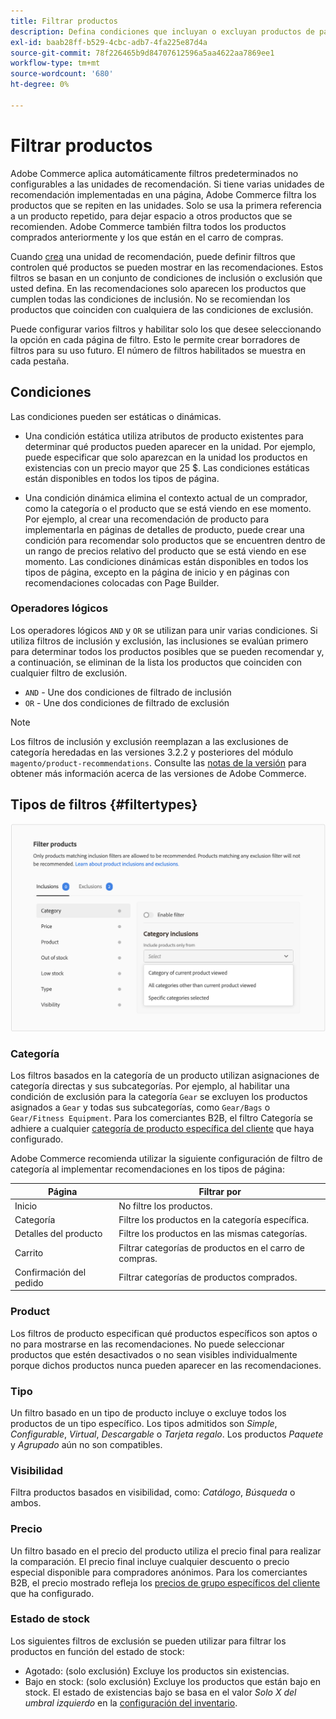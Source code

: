 ```yaml
---
title: Filtrar productos
description: Defina condiciones que incluyan o excluyan productos de para que se utilicen como recomendaciones.
exl-id: baab28ff-b529-4cbc-adb7-4fa225e87d4a
source-git-commit: 78f226465b9d84707612596a5aa4622aa7869ee1
workflow-type: tm+mt
source-wordcount: '680'
ht-degree: 0%

---
```


# Filtrar productos

Adobe Commerce aplica automáticamente filtros predeterminados no configurables a las unidades de recomendación. Si tiene varias unidades de recomendación implementadas en una página, Adobe Commerce filtra los productos que se repiten en las unidades. Solo se usa la primera referencia a un producto repetido, para dejar espacio a otros productos que se recomienden. Adobe Commerce también filtra todos los productos comprados anteriormente y los que están en el carro de compras.

Cuando [crea](create.md) una unidad de recomendación, puede definir filtros que controlen qué productos se pueden mostrar en las recomendaciones. Estos filtros se basan en un conjunto de condiciones de inclusión o exclusión que usted defina. En las recomendaciones solo aparecen los productos que cumplen todas las condiciones de inclusión. No se recomiendan los productos que coinciden con cualquiera de las condiciones de exclusión.

Puede configurar varios filtros y habilitar solo los que desee seleccionando la opción en cada página de filtro. Esto le permite crear borradores de filtros para su uso futuro. El número de filtros habilitados se muestra en cada pestaña.

## Condiciones

Las condiciones pueden ser estáticas o dinámicas.

- Una condición estática utiliza atributos de producto existentes para determinar qué productos pueden aparecer en la unidad. Por ejemplo, puede especificar que solo aparezcan en la unidad los productos en existencias con un precio mayor que 25 $. Las condiciones estáticas están disponibles en todos los tipos de página.

- Una condición dinámica elimina el contexto actual de un comprador, como la categoría o el producto que se está viendo en ese momento. Por ejemplo, al crear una recomendación de producto para implementarla en páginas de detalles de producto, puede crear una condición para recomendar solo productos que se encuentren dentro de un rango de precios relativo del producto que se está viendo en ese momento. Las condiciones dinámicas están disponibles en todos los tipos de página, excepto en la página de inicio y en páginas con recomendaciones colocadas con Page Builder.

### Operadores lógicos

Los operadores lógicos `AND` y `OR` se utilizan para unir varias condiciones. Si utiliza filtros de inclusión y exclusión, las inclusiones se evalúan primero para determinar todos los productos posibles que se pueden recomendar y, a continuación, se eliminan de la lista los productos que coinciden con cualquier filtro de exclusión.

- `AND` - Une dos condiciones de filtrado de inclusión
- `OR` - Une dos condiciones de filtrado de exclusión

>[!NOTE]
>
> Los filtros de inclusión y exclusión reemplazan a las exclusiones de categoría heredadas en las versiones 3.2.2 y posteriores del módulo `magento/product-recommendations`. Consulte las [notas de la versión](release-notes.md) para obtener más información acerca de las versiones de Adobe Commerce.

## Tipos de filtros {#filtertypes}

![Filtros](assets/rec-conditions.png)

### Categoría

Los filtros basados en la categoría de un producto utilizan asignaciones de categoría directas y sus subcategorías. Por ejemplo, al habilitar una condición de exclusión para la categoría `Gear` se excluyen los productos asignados a `Gear` y todas sus subcategorías, como `Gear/Bags` o `Gear/Fitness Equipment`. Para los comerciantes B2B, el filtro Categoría se adhiere a cualquier [categoría de producto específica del cliente](https://experienceleague.adobe.com/docs/commerce-admin/catalog/categories/category-permissions.html) que haya configurado.

Adobe Commerce recomienda utilizar la siguiente configuración de filtro de categoría al implementar recomendaciones en los tipos de página:

| Página | Filtrar por |
|---|---|
| Inicio | No filtre los productos. |
| Categoría | Filtre los productos en la categoría específica. |
| Detalles del producto | Filtre los productos en las mismas categorías. |
| Carrito | Filtrar categorías de productos en el carro de compras. |
| Confirmación del pedido | Filtrar categorías de productos comprados. |

### Product

Los filtros de producto especifican qué productos específicos son aptos o no para mostrarse en las recomendaciones. No puede seleccionar productos que estén desactivados o no sean visibles individualmente porque dichos productos nunca pueden aparecer en las recomendaciones.

### Tipo

Un filtro basado en un tipo de producto incluye o excluye todos los productos de un tipo específico. Los tipos admitidos son _Simple_, _Configurable_, _Virtual_, _Descargable_ o _Tarjeta regalo_. Los productos _Paquete_ y _Agrupado_ aún no son compatibles.

### Visibilidad

Filtra productos basados en visibilidad, como: _Catálogo_, _Búsqueda_ o ambos.

### Precio

Un filtro basado en el precio del producto utiliza el precio final para realizar la comparación. El precio final incluye cualquier descuento o precio especial disponible para compradores anónimos. Para los comerciantes B2B, el precio mostrado refleja los [precios de grupo específicos del cliente](https://experienceleague.adobe.com/docs/commerce-admin/catalog/products/pricing/pricing-advanced.html) que ha configurado.

### Estado de stock

Los siguientes filtros de exclusión se pueden utilizar para filtrar los productos en función del estado de stock:

- Agotado: (solo exclusión) Excluye los productos sin existencias.
- Bajo en stock: (solo exclusión) Excluye los productos que están bajo en stock. El estado de existencias bajo se basa en el valor _Solo X del umbral izquierdo_ en la [configuración del inventario](https://experienceleague.adobe.com/docs/commerce-admin/config/catalog/inventory.html).

